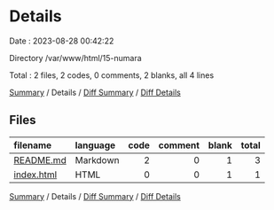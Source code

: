 # Details

Date : 2023-08-28 00:42:22

Directory /var/www/html/15-numara

Total : 2 files,  2 codes, 0 comments, 2 blanks, all 4 lines

[Summary](results.md) / Details / [Diff Summary](diff.md) / [Diff Details](diff-details.md)

## Files
| filename | language | code | comment | blank | total |
| :--- | :--- | ---: | ---: | ---: | ---: |
| [README.md](/README.md) | Markdown | 2 | 0 | 1 | 3 |
| [index.html](/index.html) | HTML | 0 | 0 | 1 | 1 |

[Summary](results.md) / Details / [Diff Summary](diff.md) / [Diff Details](diff-details.md)